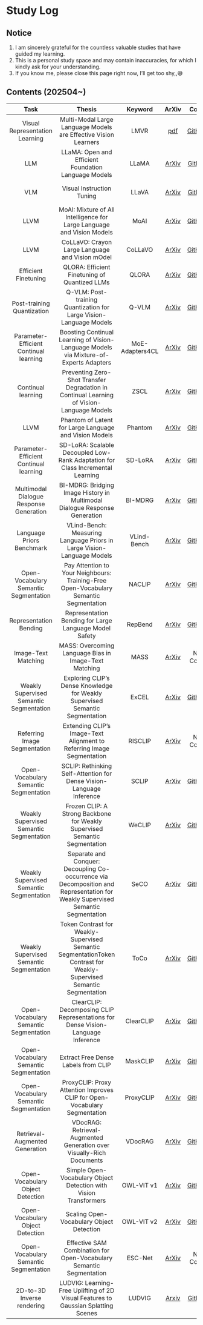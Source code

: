 # Study Log 
## Notice
1. I am sincerely grateful for the countless valuable studies that have guided my learning.  
2. This is a personal study space and may contain inaccuracies, for which I kindly ask for your understanding.
3. If you know me, please close this page right now, I’ll get too shy,,😅
## Contents (202504~)
| Task | Thesis | Keyword | ArXiv | Code | Accept | Study |
| :---: | :---: | :---: | :---: | :---: | :---: | :---: | 
| Visual Representation Learning | Multi-Modal Large Language Models are Effective Vision Learners | LMVR | [pdf](https://openaccess.thecvf.com/content/WACV2025/papers/Sun_Multi-Modal_Large_Language_Models_are_Effective_Vision_Learners_WACV_2025_paper.pdf) | [GitHub](https://github.com/lisun-ai/LMVR) | WACV 2025 | [20250413_1956](2025/LMVR_공부_20250413_1956.pdf) |
| LLM | LLaMA: Open and Efficient Foundation Language Models | LLaMA | [ArXiv](https://arxiv.org/abs/2302.13971) | [Github](https://github.com/meta-llama/llama) | ArXiv 2023 | [20250416_0112](2025/LLaMA_공부_20250416_0112.pdf) |
| VLM | Visual Instruction Tuning | LLaVA | [ArXiv](https://arxiv.org/abs/2304.08485) | [Github](https://github.com/haotian-liu/LLaVA) | NeurIPS 2023 Oral | [20250418_0017](2025/LLaVA공부_20250418_0017.pdf) |
| LLVM | MoAI: Mixture of All Intelligence  for Large Language and Vision Models | MoAI | [ArXiv](https://arxiv.org/abs/2403.07508) | [GitHub](https://github.com/ByungKwanLee/MoAI) | ECCV 2024 | [20250429_0048](2025/MoAI공부_20250429_0048.pdf) |
| LLVM | CoLLaVO: Crayon Large Language and Vision mOdel | CoLLaVO | [ArXiv](https://arxiv.org/abs/2402.11248) | [GitHub](https://github.com/ByungKwanLee/CoLLaVO?tab=readme-ov-file) | ACL 2024 | [20250430_0022](2025/Collavo공부_20250430_0022.pdf) |
| Efficient Finetuning | QLORA: Efficient Finetuning of Quantized LLMs | QLORA | [ArXiv](https://arxiv.org/abs/2305.14314) | [GitHub](https://github.com/artidoro/qlora) | NeurIPS 2023 oral | [2020506_0050](2025/QLORA공부_20250506_0050.pdf) |
| Post-training Quantization | Q-VLM: Post-training Quantization for Large Vision-Language Models | Q-VLM | [ArXiv](https://arxiv.org/abs/2410.08119) | [GitHub](https://github.com/ChangyuanWang17/QVLM) | NeurIPS 2024 | [2020506_0058](2025/Q-VLM공부_20250506_0058.pdf) |
| Parameter-Efficient Continual learning | Boosting Continual Learning of Vision-Language Models via Mixture-of-Experts Adapters | MoE-Adapters4CL | [ArXiv](https://arxiv.org/abs/2403.11549) | [GitHub](https://github.com/JiazuoYu/MoE-Adapters4CL) | CVPR 2024 | [20250516_0330](2025/MoE-Adapters4CL공부_20250516_0330.pdf) |
| Continual learning | Preventing Zero-Shot Transfer Degradation in Continual Learning of Vision-Language Models | ZSCL | [ArXiv](https://arxiv.org/abs/2303.06628) | [GitHub](https://github.com/Thunderbeee/ZSCL) | ICCV 2023 | [20250518_2345](2025/ZSCL공부_20250518_2345.pdf) |
| LLVM | Phantom of Latent for Large Language and Vision Models | Phantom | [ArXiv](https://arxiv.org/abs/2409.14713) | [GitHub](https://github.com/ByungKwanLee/Phantom) | Under Review | [20250521_0112](2025/Phantom공부_20250521_0112.pdf) |
| Parameter-Efficient Continual learning | SD-LoRA: Scalable Decoupled Low-Rank Adaptation for Class Incremental Learning | SD-LoRA | [ArXiv](https://arxiv.org/abs/2501.13198) | [GitHub](https://github.com/WuYichen-97/SD-Lora-CL?tab=readme-ov-file) | ICLR 2025 Oral | [20250604_0122](2025/SD-LoRA공부_20250604_0122.pdf) |
| Multimodal Dialogue Response Generation | BI-MDRG: Bridging Image History in  Multimodal Dialogue Response Generation | BI-MDRG | [ArXiv](https://arxiv.org/abs/2408.05926) | [GitHub](https://github.com/hee-suk-yoon/BI-MDRG) | ECCV 2024 | [20250605_0203](2025/BI-MDRG공부_20250605_0203.pdf) |
| Language Priors Benchmark | VLind-Bench: Measuring Language Priors in Large Vision-Language Models | VLind-Bench | [ArXiv](https://arxiv.org/abs/2406.08702) | [GitHub](https://github.com/klee972/vlind-bench) | NAACL 2025 Findings | [20250613_0225](2025/VLind-Bench공부_20250613_0225.pdf) |
| Open-Vocabulary Semantic Segmentation | Pay Attention to Your Neighbours: Training-Free Open-Vocabulary Semantic Segmentation | NACLIP | [ArXiv](https://arxiv.org/abs/2404.08181) | [GitHub](https://github.com/sinahmr/NACLIP/tree/main) | WACV 2025 | [20250616_1135](2025/NACLIP공부_20250616_1135.pdf) |
| Representation Bending | Representation Bending for Large Language Model Safety | RepBend | [ArXiv](https://arxiv.org/abs/2504.01550) | [GitHub](https://github.com/AIM-Intelligence/RepBend) | ACL 2025 | [20250619_1444](2025/RepBend공부_20250619_1444.pdf) |
| Image-Text Matching | MASS: Overcoming Language Bias in Image-Text Matching | MASS | [ArXiv](https://arxiv.org/abs/2501.11469) | No Code | AAAI 2025 | [20250621_1742](2025/MASS공부_20250621_1742.pdf) |
| Weakly Supervised Semantic Segmentation | Exploring CLIP’s Dense Knowledge for Weakly Supervised Semantic Segmentation | ExCEL | [ArXiv](https://arxiv.org/abs/2503.20826) | [GitHub](https://github.com/zwyang6/ExCEL) | CVPR 2025 | [20250625_0024](2025/ExCEL공부_20250625_0024.pdf), [20250630_1308](2025/ExCEL_석사알티자료_20250630_1308.pdf) |
| Referring Image Segmentation | Extending CLIP’s Image-Text Alignment to Referring Image Segmentation | RISCLIP | [ArXiv](http://arxiv.org/abs/2306.08498) | No Code | NAACL 2024 | [20250711_0156](2025/RISCLIP공부_20250711_0156.pdf) |
| Open-Vocabulary Semantic Segmentation | SCLIP: Rethinking Self-Attention for Dense Vision-Language Inference | SCLIP | [ArXiv](https://arxiv.org/abs/2312.01597) | [GitHub](https://github.com/wangf3014/SCLIP) | ECCV 2024 | [20250719_1707](2025/SCLIP공부_20250719_1707.pdf) |
| Weakly Supervised Semantic Segmentation | Frozen CLIP: A Strong Backbone for Weakly Supervised Semantic Segmentation | WeCLIP | [ArXiv](https://arxiv.org/abs/2406.11189) | [GitHub](https://github.com/zbf1991/WeCLIP) | CVPR 2024 Highlight | [20250719_1721](2025/WeCLIP공부_20250719_1721.pdf) |
| Weakly Supervised Semantic Segmentation | Separate and Conquer: Decoupling Co-occurrence via Decomposition and Representation for Weakly Supervised Semantic Segmentation | SeCO | [ArXiv](https://arxiv.org/abs/2402.18467) | [GitHub](https://github.com/zwyang6/SeCo) | CVPR 2024 | [20250719_1722](2025/SeCO공부_20250719_1722.pdf) |
| Weakly Supervised Semantic Segmentation | Token Contrast for Weakly-Supervised Semantic SegmentationToken Contrast for Weakly-Supervised Semantic Segmentation | ToCo | [ArXiv](https://arxiv.org/abs/2303.01267) | [GitHub](https://github.com/rulixiang/ToCo) | CVPR 2023 | [20250719_1722](2025/ToCo공부_20250719_1722.pdf) |
| Open-Vocabulary Semantic Segmentation | ClearCLIP: Decomposing CLIP Representations for Dense Vision-Language Inference | ClearCLIP | [ArXiv](https://arxiv.org/abs/2407.12442) | [GitHub](https://github.com/mc-lan/ClearCLIP) | ECCV 2024 | [20250720_0106](2025/ClearCLIP공부_20250720_0106.pdf), [20250724_1431](2025/ClearCLIP_머신팀알티자료_20250724_1431.pdf) |
| Open-Vocabulary Semantic Segmentation | Extract Free Dense Labels from CLIP | MaskCLIP | [ArXiv](https://arxiv.org/abs/2112.01071) | [GitHub](https://github.com/chongzhou96/MaskCLIP?tab=readme-ov-file) | ECCV 2022 Oral | [20250720_1722](2025/MaskCLIP공부_20250720_1722.pdf) |
| Open-Vocabulary Semantic Segmentation | ProxyCLIP: Proxy Attention Improves CLIP  for Open-Vocabulary Segmentation | ProxyCLIP | [ArXiv](https://arxiv.org/abs/2408.04883) | [GitHub](https://github.com/mc-lan/ProxyCLIP?tab=readme-ov-file) | ECCV 2024 | [20250722_0105](2025/ProxyCLIP공부_20250722_0105.pdf) |
| Retrieval-Augmented Generation | VDocRAG: Retrieval-Augmented Generation over Visually-Rich Documents | VDocRAG | [ArXiv](https://arxiv.org/abs/2504.09795) | [GitHub](https://github.com/nttmdlab-nlp/VDocRAG) | CVPR 2025 | [20250811_2141](2025/VDocRAG공부_20250811_2141.pdf) |
| Open-Vocabulary Object Detection | Simple Open-Vocabulary Object Detection with Vision Transformers | OWL-VIT v1 | [ArXiv](https://arxiv.org/abs/2205.06230) | [GitHub](https://github.com/google-research/scenic/tree/main/scenic/projects/owl_vit) | ECCV 2022 | [20250812_2243](2025/OWL-VIT공부_20250812_2243.pdf) |
| Open-Vocabulary Object Detection | Scaling Open-Vocabulary Object Detection | OWL-VIT v2 | [ArXiv](https://arxiv.org/abs/2306.09683) | [GitHub](https://github.com/google-research/scenic/tree/main/scenic/projects/owl_vit) | NeurIPS 2023 | [20250812_2243](2025/OWL-VIT공부_20250812_2243.pdf) |
| Open-Vocabulary Semantic Segmentation | Effective SAM Combination for Open-Vocabulary Semantic Segmentation | ESC-Net | [ArXiv](https://arxiv.org/abs/2411.14723) | No Code | CVPR 2025 | [20250821_2117](2025/ESCNet_머신팀알티자료_20250821_2117.pdf) |
| 2D-to-3D Inverse rendering | LUDVIG: Learning-Free Uplifting of 2D  Visual Features to Gaussian Splatting Scenes | LUDVIG | [Arxiv](https://arxiv.org/abs/2410.14462) | [Github](https://github.com/naver/ludvig) | ICCV 2025 | [20250917_1553](2025/LUDVIG_머신팀알티자료_20250917_1553.pdf) |
